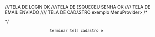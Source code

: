 ///TELA DE LOGIN OK 
////TELA DE ESQUECEU SENHA OK
//// TELA DE EMAIL ENVIADO
//// TELA DE CADASTRO
exemplo MenuProvider> /*
                            <Menu>
                                <MenuTrigger View='Select options'/>
                            </Menu>
                        */ </MenuProvider>


                        terminar tela cadastro e 